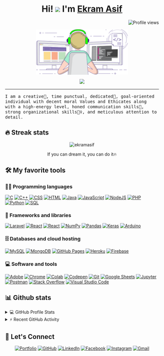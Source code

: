 <h1 align="center">Hi! <img src="https://media.giphy.com/media/hvRJCLFzcasrR4ia7z/giphy.gif" width="30"> I'm <a href="https://ekramasif.github.io/" color="white" target="_blank">Ekram Asif</a></h1>
 <img src="https://gpvc.arturio.dev/ekramasif" alt="Profile views" align='right'/> 
 <a href="https://github.com/ekramasif/ekramasif/"> </a>
<br/>

<p align="center">
  <a href="https://github.com/ekramasif">
    <img align="center" src="coder.gif" width="300">
  </a>
</p>

<p align="center">
  <img src="https://readme-typing-svg.herokuapp.com?color=1AF761&lines=Full+Stack+Web+Developer;AI+%7C%7C+ML+Enthusiastic;Learning+New+Things+Everyday;Never+Stop+Learning!&center=true&width=380&height=45">
</p>
<hr/>

<samp>
I am a creative🎡, time punctual, dedicated🎯, goal-oriented individual with decent moral Values and Ethicates along with a high-energy level, honed communication skills👐, strong organizational skills👮‍♀️, and meticulous attention to detail.
</samp>


## 🔥 Streak stats

<p align="center">
	<img align="center" src="https://github-readme-streak-stats.herokuapp.com?user=ekramasif&theme=tokyonight_duo&hide_border=true" alt="ekramasif" />
  <p align="center"> If you can dream it, you can do it🔥 </p>
</p>


## 🛠️ My favorite tools

### 👨‍💻 Programming languages

<p>
    <a href="#"><img alt="C" src="https://img.shields.io/badge/C%20-%232370ED.svg?logo=c&logoColor=white"></a>
    <a href="#"><img alt="C++" src="https://img.shields.io/badge/C++%20-%2300599C.svg?logo=c%2B%2B&logoColor=white"></a>
    <a href="#"><img alt="CSS" src="https://img.shields.io/badge/CSS%20-%231572B6.svg?logo=css3&logoColor=white"></a>
    <a href="#"><img alt="HTML" src="https://img.shields.io/badge/HTML%20-%23E34F26.svg?logo=html5&logoColor=white"></a>
    <a href="#"><img alt="Java" src="https://img.shields.io/badge/Java-%23007396.svg?logo=java&logoColor=white"></a>
    <a href=""><img alt="JavaScript" src="https://img.shields.io/badge/JavaScript%20-%23F7DF1E.svg?logo=javascript&logoColor=black"></a>
    <a href=""><img alt="NodeJS" src="https://img.shields.io/badge/Node.js%20-%2343853D.svg?logo=node.js&logoColor=white"></a>
    <a href=""><img alt="PHP" src="https://img.shields.io/badge/PHP-%23777BB4.svg?logo=php&logoColor=white"></a>
    <a href=""><img alt="Python" src="https://img.shields.io/badge/Python%20-%2314354C.svg?logo=python&logoColor=white"></a>
    <a href=""><img alt="SQL" src="https://img.shields.io/badge/SQL%20-%23025E8C.svg?logo=amazon-dynamodb&logoColor=white"></a>





### 🧰 Frameworks and libraries

<p>
    <a href="#"><img alt="Laravel" src="https://img.shields.io/badge/laravel%20-%FF2D20.svg?logo=laravel&logoColor=white"></a>
    <a href="#"><img alt="React" src="https://img.shields.io/badge/vuejs-%2335495e.svg?logo=vuedotjs&logoColor=%234FC08D"></a>
    <a href="#"><img alt="React" src="https://img.shields.io/badge/React%20-%2320232a.svg?logo=react&logoColor=%2361DAFB"></a>
    <a href="#"><img alt="NumPy" src="https://img.shields.io/badge/Numpy%20-%23013243.svg?logo=numpy&logoColor=white"></a>
    <a href="#"><img alt="Pandas" src="https://img.shields.io/badge/Pandas%20-%23150458.svg?logo=pandas&logoColor=white"></a>
    <a href="#"><img alt="Keras" src="https://img.shields.io/badge/Keras%20-%23D00000.svg?logo=Keras&logoColor=white"></a>
    <a href="#"><img alt="Arduino" src="https://img.shields.io/badge/-Arduino-00979D?logo=Arduino&logoColor=white"></a>
</p>

### 🗄️ Databases and cloud hosting

<p>
    <a href="#"><img alt="MySQL" src="https://img.shields.io/badge/MySQL-%2300f.svg?logo=mysql&logoColor=white"></a>
    <a href="#"><img alt="MongoDB" src ="https://img.shields.io/badge/MongoDB-%234ea94b.svg?logo=mongodb&logoColor=white"></a>
    <a href="#"><img alt="GitHub Pages" src="https://img.shields.io/badge/GitHub%20Pages-%23327FC7.svg?logo=github&logoColor=white"></a>
    <a href="#"><img alt="Heroku" src="https://img.shields.io/badge/Heroku%20-%23430098.svg?logo=heroku&logoColor=white"></a>
    <a href="#"><img alt="Firebase" src ="https://img.shields.io/badge/Firebase-%23316192.svg?logo=firebase&logoColor=white"></a>
</p>

### 💻 Software and tools

<p>
    <a href="#"><img alt="Adobe" src="https://img.shields.io/badge/Adobe%20-%23FF0000.svg?logo=adobe&logoColor=white"></a>
    <a href="#"><img alt="Chrome" src="https://img.shields.io/badge/Chrome-3DDC84?logo=google-chrome&logoColor=white"></a>
    <a href="#"><img alt="Colab" src="https://img.shields.io/badge/Colab-00b56a.svg?logo=google-colab&logoColor=white"></a>
    <a href="#"><img alt="Codepen" src="https://img.shields.io/badge/Codepen-000000.svg?logo=codepen&logoColor=white"></a>
    <a href="#"><img alt="Git" src="https://img.shields.io/badge/Git%20-%23F05033.svg?logo=git&logoColor=white"></a>
    <a href="#"><img alt="Google Sheets" src="https://img.shields.io/badge/Google%20Sheets%20-%2334A853.svg?logo=google%20sheets&logoColor=white"></a>
    <a href="#"><img alt="Jupyter" src="https://img.shields.io/badge/Jupyter%20-%23F37626.svg?logo=Jupyter&logoColor=white"></a>
    <a href="#"><img alt="Postman" src="https://img.shields.io/badge/Postman-FF6C37?logo=postman&logoColor=white"></a>
    <a href="#"><img alt="Stack Overflow" src="https://img.shields.io/badge/-Stack%20Overflow-FE7A16?logo=stack-overflow&logoColor=white"></a>
    <a href="#"><img alt="Visual Studio Code" src="https://img.shields.io/badge/Visual%20Studio%20Code-0078d7.svg?logo=visual-studio-code&logoColor=white"></a>
</p>

## 📊 Github stats

<details> 
  <summary>💻 GitHub Profile Stats</summary>
  <br/>
    <img alt="Ekram's's Github Stats" src="https://github-readme-stats.vercel.app/api?username=ekramasif&show_icons=true&count_private=true&theme=dark&hide_border=true&title_color=F85D7F&icon_color=F8D866" height="192px"/>
  <img alt="Ekram's's Top Languages" src="https://github-readme-stats.vercel.app/api/top-langs/?username=ekramasif&layout=compact&langs_count=8&theme=dark&hide_border=true&title_color=F85D7F&icon_color=F8D866" height="192px"/>
  <br/>
  <b>Note:</b> Top languages is only a metric of the languages my public code consists of and doesn't reflect experience or skill level.
</details>

<details>
  <summary>⚡ Recent GitHub Activity</summary>
  <br/>
   <img alt="Ekram's's Activity Graph" src="https://activity-graph.herokuapp.com/graph?username=ekramasif&custom_title=ekramasif's%20Contribution%20Graph&bg_color=1F222E&color=F8D866&line=F85D7F&point=FFFFFF&hide_border=true" />
  <br/>
</details>

<!-- Connect -->
## 🙋 Let's Connect
<p align="center">
	<a href="https://ekramasif.github.io/" target="_blank"><img src="https://img.icons8.com/bubbles/50/000000/web.png" alt="Portfolio"/></a>
	<a href="https://github.com/ekramasif" target="_blank"><img src="https://img.icons8.com/bubbles/50/000000/github.png" alt="GitHub"/></a>
	<a href="https://www.linkedin.com/in/ekramasif/" target="_blank"><img src="https://img.icons8.com/bubbles/50/000000/linkedin.png" alt="LinkedIn"/></a>
	<a href="https://www.facebook.com/ekram.asif/" target="_blank"><img src="https://img.icons8.com/bubbles/50/000000/facebook-new.png" alt="Facebook"/></a>
	<a href="https://www.instagram.com/ekram_asif/" target="_blank"><img src="https://img.icons8.com/bubbles/50/000000/instagram.png" alt="Instagram"/></a>
	<a href="mailto:mdekramuddin23@gmail.com" target="_blank"><img src="https://img.icons8.com/bubbles/50/000000/gmail.png" alt="Gmail"/></a>
</p>
